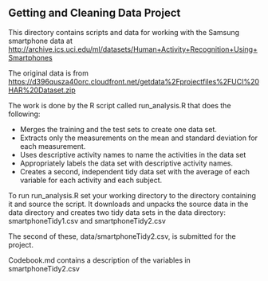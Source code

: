 Getting and Cleaning Data Project
---------------------------------

This directory contains scripts and data for working with the Samsung smartphone data at  
http://archive.ics.uci.edu/ml/datasets/Human+Activity+Recognition+Using+Smartphones 

The original data is from  
https://d396qusza40orc.cloudfront.net/getdata%2Fprojectfiles%2FUCI%20HAR%20Dataset.zip 

The work is done by the R script called run_analysis.R that does the following:   
- Merges the training and the test sets to create one data set.
- Extracts only the measurements on the mean and standard deviation for each measurement. 
- Uses descriptive activity names to name the activities in the data set
- Appropriately labels the data set with descriptive activity names. 
- Creates a second, independent tidy data set with the average of each variable for each activity and each subject. 

To run run_analysis.R set your working directory to the directory containing it and source the script.  It downloads and unpacks the source data in the data directory and creates two tidy data sets in the data directory:  smartphoneTidy1.csv and smartphoneTidy2.csv

The second of these, data/smartphoneTidy2.csv, is submitted for the project.

Codebook.md contains a description of the variables in smartphoneTidy2.csv
